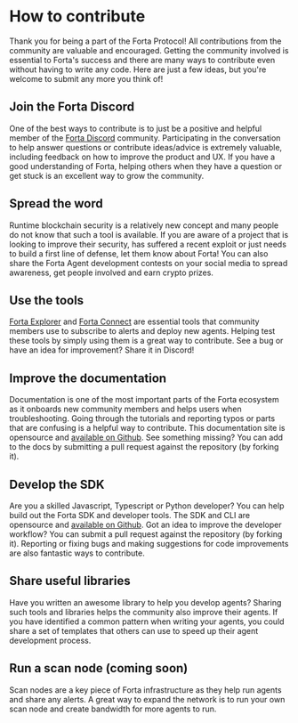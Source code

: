# How to contribute

Thank you for being a part of the Forta Protocol! All contributions from the community are valuable and encouraged. Getting the community involved is essential to Forta's success and there are many ways to contribute even without having to write any code. Here are just a few ideas, but you're welcome to submit any more you think of!

## Join the Forta Discord

One of the best ways to contribute is to just be a positive and helpful member of the [Forta Discord](https://discord.gg/DUju5Dh4J9) community. Participating in the conversation to help answer questions or contribute ideas/advice is extremely valuable, including feedback on how to improve the product and UX. If you have a good understanding of Forta, helping others when they have a question or get stuck is an excellent way to grow the community.

## Spread the word

Runtime blockchain security is a relatively new concept and many people do not know that such a tool is available. If you are aware of a project that is looking to improve their security, has suffered a recent exploit or just needs to build a first line of defense, let them know about Forta! You can also share the Forta Agent development contests on your social media to spread awareness, get people involved and earn crypto prizes.

## Use the tools

[Forta Explorer](https://explorer.forta.network/) and [Forta Connect](https://connect.forta.network/) are essential tools that community members use to subscribe to alerts and deploy new agents. Helping test these tools by simply using them is a great way to contribute. See a bug or have an idea for improvement? Share it in Discord!

## Improve the documentation

Documentation is one of the most important parts of the Forta ecosystem as it onboards new community members and helps users when troubleshooting. Going through the tutorials and reporting typos or parts that are confusing is a helpful way to contribute. This documentation site is opensource and [available on Github](https://github.com/forta-protocol/docs). See something missing? You can add to the docs by submitting a pull request against the repository (by forking it).

## Develop the SDK

Are you a skilled Javascript, Typescript or Python developer? You can help build out the Forta SDK and developer tools. The SDK and CLI are opensource and [available on Github](https://github.com/forta-protocol/forta-agent-sdk). Got an idea to improve the developer workflow? You can submit a pull request against the repository (by forking it). Reporting or fixing bugs and making suggestions for code improvements are also fantastic ways to contribute.

## Share useful libraries

Have you written an awesome library to help you develop agents? Sharing such tools and libraries helps the community also improve their agents. If you have identified a common pattern when writing your agents, you could share a set of templates that others can use to speed up their agent development process.

## Run a scan node (coming soon)

Scan nodes are a key piece of Forta infrastructure as they help run agents and share any alerts. A great way to expand the network is to run your own scan node and create bandwidth for more agents to run.
